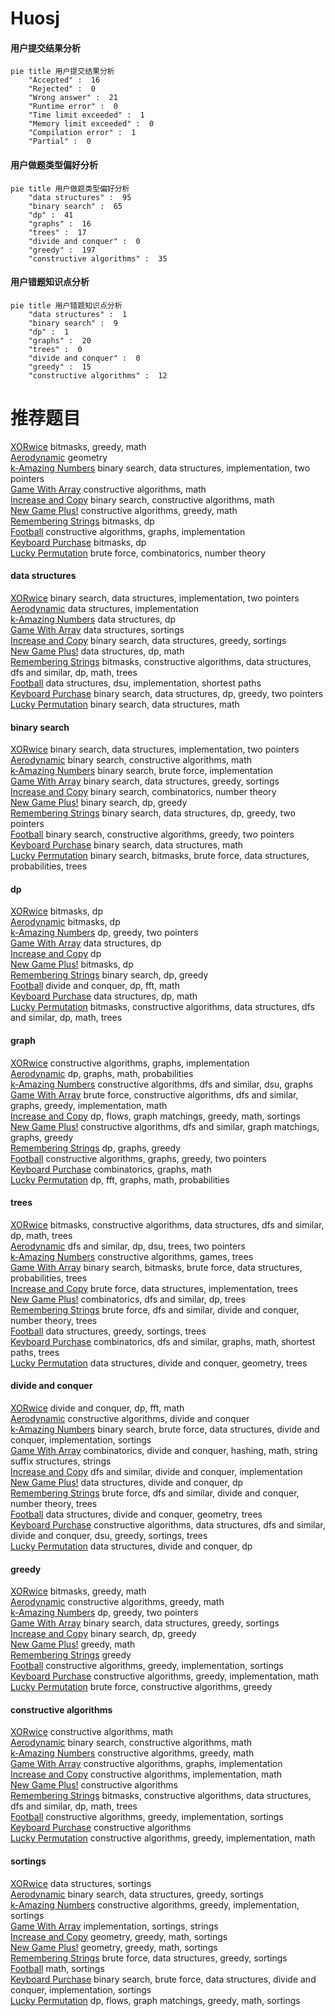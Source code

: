 # Huosj
<!-- tabs:start -->
#### **用户提交结果分析**

```mermaid
pie title 用户提交结果分析
    "Accepted" :  16
    "Rejected" :  0
    "Wrong answer" :  21
    "Runtime error" :  0
    "Time limit exceeded" :  1
    "Memory limit exceeded" :  0
    "Compilation error" :  1
    "Partial" :  0
```
#### **用户做题类型偏好分析**

```mermaid
pie title 用户做题类型偏好分析
    "data structures" :  95
    "binary search" :  65
    "dp" :  41
    "graphs" :  16
    "trees" :  17
    "divide and conquer" :  0
    "greedy" :  197
    "constructive algorithms" :  35
```
#### **用户错题知识点分析**

```mermaid
pie title 用户错题知识点分析
    "data structures" :  1
    "binary search" :  9
    "dp" :  1
    "graphs" :  20
    "trees" :  0
    "divide and conquer" :  0
    "greedy" :  15
    "constructive algorithms" :  12
```
<!-- tabs:end -->
# 推荐题目
[XORwice](http://codeforces.com/problemset/problem/1421/A)		bitmasks,
                        greedy,
                        math		  
[Aerodynamic](http://codeforces.com/problemset/problem/1299/B)		geometry		  
[k-Amazing Numbers](https://codeforces.com/contest/1417/problem/C)		binary search,
                        data structures,
                        implementation,
                        two pointers		  
[Game With Array](http://codeforces.com/problemset/problem/1355/D)		constructive algorithms,
                        math		  
[Increase and Copy](http://codeforces.com/problemset/problem/1426/C)		binary search,
                        constructive algorithms,
                        math		  
[New Game Plus!](http://codeforces.com/problemset/problem/1415/E)		constructive algorithms,
                        greedy,
                        math		  
[Remembering Strings](http://codeforces.com/problemset/problem/543/C)		bitmasks,
                        dp		  
[Football](http://codeforces.com/problemset/problem/417/C)		constructive algorithms,
                        graphs,
                        implementation		  
[Keyboard Purchase](http://codeforces.com/problemset/problem/1238/E)		bitmasks,
                        dp		  
[Lucky Permutation](http://codeforces.com/problemset/problem/121/C)		brute force,
                        combinatorics,
                        number theory		  
<!-- tabs:start -->
#### **data structures**
[XORwice](https://codeforces.com/contest/1417/problem/C)		binary search,
                        data structures,
                        implementation,
                        two pointers		  
[Aerodynamic](http://codeforces.com/problemset/problem/1106/B)		data structures,
                        implementation		  
[k-Amazing Numbers](http://codeforces.com/problemset/problem/780/G)		data structures,
                        dp		  
[Game With Array](http://codeforces.com/problemset/problem/12/D)		data structures,
                        sortings		  
[Increase and Copy](http://codeforces.com/problemset/problem/377/B)		binary search,
                        data structures,
                        greedy,
                        sortings		  
[New Game Plus!](http://codeforces.com/problemset/problem/372/C)		data structures,
                        dp,
                        math		  
[Remembering Strings](http://codeforces.com/problemset/problem/766/E)		bitmasks,
                        constructive algorithms,
                        data structures,
                        dfs and similar,
                        dp,
                        math,
                        trees		  
[Football](https://codeforces.com/contest/1483/problem/B)		data structures,
                        dsu,
                        implementation,
                        shortest paths		  
[Keyboard Purchase](http://codeforces.com/problemset/problem/1492/C)		binary search,
                        data structures,
                        dp,
                        greedy,
                        two pointers		  
[Lucky Permutation](http://codeforces.com/problemset/problem/1490/G)		binary search,
                        data structures,
                        math		  
#### **binary search**
[XORwice](https://codeforces.com/contest/1417/problem/C)		binary search,
                        data structures,
                        implementation,
                        two pointers		  
[Aerodynamic](http://codeforces.com/problemset/problem/1426/C)		binary search,
                        constructive algorithms,
                        math		  
[k-Amazing Numbers](http://codeforces.com/problemset/problem/670/D1)		binary search,
                        brute force,
                        implementation		  
[Game With Array](http://codeforces.com/problemset/problem/377/B)		binary search,
                        data structures,
                        greedy,
                        sortings		  
[Increase and Copy](http://codeforces.com/problemset/problem/1285/F)		binary search,
                        combinatorics,
                        number theory		  
[New Game Plus!](http://codeforces.com/problemset/problem/853/D)		binary search,
                        dp,
                        greedy		  
[Remembering Strings](http://codeforces.com/problemset/problem/1492/C)		binary search,
                        data structures,
                        dp,
                        greedy,
                        two pointers		  
[Football](http://codeforces.com/problemset/problem/1463/D)		binary search,
                        constructive algorithms,
                        greedy,
                        two pointers		  
[Keyboard Purchase](http://codeforces.com/problemset/problem/1490/G)		binary search,
                        data structures,
                        math		  
[Lucky Permutation](http://codeforces.com/problemset/problem/1479/D)		binary search,
                        bitmasks,
                        brute force,
                        data structures,
                        probabilities,
                        trees		  
#### **dp**
[XORwice](http://codeforces.com/problemset/problem/543/C)		bitmasks,
                        dp		  
[Aerodynamic](http://codeforces.com/problemset/problem/1238/E)		bitmasks,
                        dp		  
[k-Amazing Numbers](http://codeforces.com/problemset/problem/229/D)		dp,
                        greedy,
                        two pointers		  
[Game With Array](http://codeforces.com/problemset/problem/780/G)		data structures,
                        dp		  
[Increase and Copy](http://codeforces.com/problemset/problem/455/A)		dp		  
[New Game Plus!](http://codeforces.com/problemset/problem/1234/F)		bitmasks,
                        dp		  
[Remembering Strings](http://codeforces.com/problemset/problem/853/D)		binary search,
                        dp,
                        greedy		  
[Football](http://codeforces.com/problemset/problem/632/E)		divide and conquer,
                        dp,
                        fft,
                        math		  
[Keyboard Purchase](http://codeforces.com/problemset/problem/372/C)		data structures,
                        dp,
                        math		  
[Lucky Permutation](http://codeforces.com/problemset/problem/766/E)		bitmasks,
                        constructive algorithms,
                        data structures,
                        dfs and similar,
                        dp,
                        math,
                        trees		  
#### **graph**
[XORwice](http://codeforces.com/problemset/problem/417/C)		constructive algorithms,
                        graphs,
                        implementation		  
[Aerodynamic](http://codeforces.com/problemset/problem/913/F)		dp,
                        graphs,
                        math,
                        probabilities		  
[k-Amazing Numbers](https://codeforces.com/contest/1345/problem/D)		constructive algorithms,
                        dfs and similar,
                        dsu,
                        graphs		  
[Game With Array](http://codeforces.com/problemset/problem/1487/C)		brute force,
                        constructive algorithms,
                        dfs and similar,
                        graphs,
                        greedy,
                        implementation,
                        math		  
[Increase and Copy](http://codeforces.com/problemset/problem/1437/C)		dp,
                        flows,
                        graph matchings,
                        greedy,
                        math,
                        sortings		  
[New Game Plus!](http://codeforces.com/problemset/problem/1470/D)		constructive algorithms,
                        dfs and similar,
                        graph matchings,
                        graphs,
                        greedy		  
[Remembering Strings](http://codeforces.com/problemset/problem/1476/C)		dp,
                        graphs,
                        greedy		  
[Football](http://codeforces.com/problemset/problem/1304/D)		constructive algorithms,
                        graphs,
                        greedy,
                        two pointers		  
[Keyboard Purchase](http://codeforces.com/problemset/problem/1475/C)		combinatorics,
                        graphs,
                        math		  
[Lucky Permutation](http://codeforces.com/problemset/problem/553/E)		dp,
                        fft,
                        graphs,
                        math,
                        probabilities		  
#### **trees**
[XORwice](http://codeforces.com/problemset/problem/766/E)		bitmasks,
                        constructive algorithms,
                        data structures,
                        dfs and similar,
                        dp,
                        math,
                        trees		  
[Aerodynamic](http://codeforces.com/problemset/problem/516/D)		dfs and similar,
                        dp,
                        dsu,
                        trees,
                        two pointers		  
[k-Amazing Numbers](http://codeforces.com/problemset/problem/1110/G)		constructive algorithms,
                        games,
                        trees		  
[Game With Array](http://codeforces.com/problemset/problem/1479/D)		binary search,
                        bitmasks,
                        brute force,
                        data structures,
                        probabilities,
                        trees		  
[Increase and Copy](http://codeforces.com/problemset/problem/1511/C)		brute force,
                        data structures,
                        implementation,
                        trees		  
[New Game Plus!](http://codeforces.com/problemset/problem/1499/F)		combinatorics,
                        dfs and similar,
                        dp,
                        trees		  
[Remembering Strings](http://codeforces.com/problemset/problem/1491/E)		brute force,
                        dfs and similar,
                        divide and conquer,
                        number theory,
                        trees		  
[Football](http://codeforces.com/problemset/problem/1466/D)		data structures,
                        greedy,
                        sortings,
                        trees		  
[Keyboard Purchase](http://codeforces.com/problemset/problem/1495/D)		combinatorics,
                        dfs and similar,
                        graphs,
                        math,
                        shortest paths,
                        trees		  
[Lucky Permutation](http://codeforces.com/problemset/problem/1303/G)		data structures,
                        divide and conquer,
                        geometry,
                        trees		  
#### **divide and conquer**
[XORwice](http://codeforces.com/problemset/problem/632/E)		divide and conquer,
                        dp,
                        fft,
                        math		  
[Aerodynamic](http://codeforces.com/problemset/problem/873/D)		constructive algorithms,
                        divide and conquer		  
[k-Amazing Numbers](http://codeforces.com/problemset/problem/1461/D)		binary search,
                        brute force,
                        data structures,
                        divide and conquer,
                        implementation,
                        sortings		  
[Game With Array](http://codeforces.com/problemset/problem/1466/G)		combinatorics,
                        divide and conquer,
                        hashing,
                        math,
                        string suffix structures,
                        strings		  
[Increase and Copy](http://codeforces.com/problemset/problem/1490/D)		dfs and similar,
                        divide and conquer,
                        implementation		  
[New Game Plus!](https://codeforces.com/contest/1483/problem/C)		data structures,
                        divide and conquer,
                        dp		  
[Remembering Strings](http://codeforces.com/problemset/problem/1491/E)		brute force,
                        dfs and similar,
                        divide and conquer,
                        number theory,
                        trees		  
[Football](http://codeforces.com/problemset/problem/1303/G)		data structures,
                        divide and conquer,
                        geometry,
                        trees		  
[Keyboard Purchase](http://codeforces.com/problemset/problem/1494/D)		constructive algorithms,
                        data structures,
                        dfs and similar,
                        divide and conquer,
                        dsu,
                        greedy,
                        sortings,
                        trees		  
[Lucky Permutation](http://codeforces.com/problemset/problem/1482/E)		data structures,
                        divide and conquer,
                        dp		  
#### **greedy**
[XORwice](http://codeforces.com/problemset/problem/1421/A)		bitmasks,
                        greedy,
                        math		  
[Aerodynamic](http://codeforces.com/problemset/problem/1415/E)		constructive algorithms,
                        greedy,
                        math		  
[k-Amazing Numbers](http://codeforces.com/problemset/problem/229/D)		dp,
                        greedy,
                        two pointers		  
[Game With Array](http://codeforces.com/problemset/problem/377/B)		binary search,
                        data structures,
                        greedy,
                        sortings		  
[Increase and Copy](http://codeforces.com/problemset/problem/853/D)		binary search,
                        dp,
                        greedy		  
[New Game Plus!](http://codeforces.com/problemset/problem/1367/B)		greedy,
                        math		  
[Remembering Strings](http://codeforces.com/problemset/problem/835/B)		greedy		  
[Football](http://codeforces.com/problemset/problem/814/A)		constructive algorithms,
                        greedy,
                        implementation,
                        sortings		  
[Keyboard Purchase](http://codeforces.com/problemset/problem/1120/B)		constructive algorithms,
                        greedy,
                        implementation,
                        math		  
[Lucky Permutation](http://codeforces.com/problemset/problem/1364/C)		brute force,
                        constructive algorithms,
                        greedy		  
#### **constructive algorithms**
[XORwice](http://codeforces.com/problemset/problem/1355/D)		constructive algorithms,
                        math		  
[Aerodynamic](http://codeforces.com/problemset/problem/1426/C)		binary search,
                        constructive algorithms,
                        math		  
[k-Amazing Numbers](http://codeforces.com/problemset/problem/1415/E)		constructive algorithms,
                        greedy,
                        math		  
[Game With Array](http://codeforces.com/problemset/problem/417/C)		constructive algorithms,
                        graphs,
                        implementation		  
[Increase and Copy](http://codeforces.com/problemset/problem/369/B)		constructive algorithms,
                        implementation,
                        math		  
[New Game Plus!](https://codeforces.com/contest/1262/problem/C)		constructive algorithms		  
[Remembering Strings](http://codeforces.com/problemset/problem/766/E)		bitmasks,
                        constructive algorithms,
                        data structures,
                        dfs and similar,
                        dp,
                        math,
                        trees		  
[Football](http://codeforces.com/problemset/problem/814/A)		constructive algorithms,
                        greedy,
                        implementation,
                        sortings		  
[Keyboard Purchase](https://codeforces.com/contest/1261/problem/A)		constructive algorithms		  
[Lucky Permutation](http://codeforces.com/problemset/problem/1120/B)		constructive algorithms,
                        greedy,
                        implementation,
                        math		  
#### **sortings**
[XORwice](http://codeforces.com/problemset/problem/12/D)		data structures,
                        sortings		  
[Aerodynamic](http://codeforces.com/problemset/problem/377/B)		binary search,
                        data structures,
                        greedy,
                        sortings		  
[k-Amazing Numbers](http://codeforces.com/problemset/problem/814/A)		constructive algorithms,
                        greedy,
                        implementation,
                        sortings		  
[Game With Array](http://codeforces.com/problemset/problem/1220/A)		implementation,
                        sortings,
                        strings		  
[Increase and Copy](https://codeforces.com/contest/1496/problem/C)		geometry,
                        greedy,
                        math,
                        sortings		  
[New Game Plus!](http://codeforces.com/problemset/problem/1495/A)		geometry,
                        greedy,
                        math,
                        sortings		  
[Remembering Strings](http://codeforces.com/problemset/problem/1497/A)		brute force,
                        data structures,
                        greedy,
                        sortings		  
[Football](http://codeforces.com/problemset/problem/1427/A)		math,
                        sortings		  
[Keyboard Purchase](http://codeforces.com/problemset/problem/1461/D)		binary search,
                        brute force,
                        data structures,
                        divide and conquer,
                        implementation,
                        sortings		  
[Lucky Permutation](http://codeforces.com/problemset/problem/1437/C)		dp,
                        flows,
                        graph matchings,
                        greedy,
                        math,
                        sortings		  
<!-- tabs:end -->
